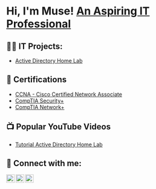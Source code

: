 <h1>Hi, I'm Muse! <a href="https://www.linkedin.com/in/musa-abdirahim-759913235/"> An Aspiring IT Professional</a></h1>

<h2>👨‍💻 IT Projects:</h2>

  - [Active Directory Home Lab](https://github.com/joshmadakor1/Algorithms-Practice)
 
  <h2>📄 Certifications </h2>
  
  - [CCNA - Cisco Certified Network Associate](https://www.credly.com/badges/58153f94-4fec-447f-85de-6f6a7f7fb829/public_url)
  - [CompTIA Security+](https://www.credly.com/earner/earned/badge/fef5f829-9d0d-41ee-a48d-25e573abf330)
  - [CompTIA Network+](https://www.credly.com/earner/earned/badge/0b15f6e3-06eb-492b-815e-ea293f4a275a)

<h2>📺 Popular YouTube Videos</h2>

- [Tutorial Active Directory Home Lab](https://www.youtube.com/watch?v=a83ASGn_V_s)

<h2> 🤳 Connect with me:</h2>

[<img align="left" alt="JoshMadakor | YouTube" width="22px" src="https://cdn.jsdelivr.net/npm/simple-icons@v3/icons/youtube.svg" />][youtube]
[<img align="left" alt="JoshMadakor | Twitter" width="22px" src="https://cdn.jsdelivr.net/npm/simple-icons@v3/icons/twitter.svg" />][twitter]
[<img align="left" alt="JoshMadakor | LinkedIn" width="22px" src="https://cdn.jsdelivr.net/npm/simple-icons@v3/icons/linkedin.svg" />][linkedin]


[twitter]: https://twitter.com/mosdudde
[youtube]: https://www.youtube.com/@musea7986
[linkedin]: https://www.linkedin.com/in/musa-abdirahim-759913235/

<!--
**joshmadakor1/joshmadakor1** is a ✨ _special_ ✨ repository because its `README.md` (this file) appears on your GitHub profile.

Here are some ideas to get you started:

- 🔭 I’m currently working on ...
- 🌱 I’m currently learning ...
- 👯 I’m looking to collaborate on ...
- 🤔 I’m looking for help with ...
- 💬 Ask me about ...
- 📫 How to reach me: ...
- 😄 Pronouns: ...
- ⚡ Fun fact: ...
-->
